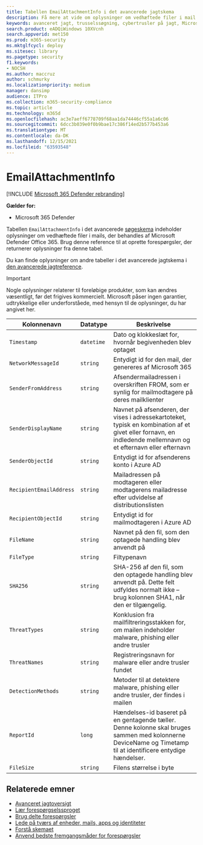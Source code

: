 ```yaml
---
title: Tabellen EmailAttachmentInfo i det avancerede jagtskema
description: Få mere at vide om oplysninger om vedhæftede filer i mail i tabellen EmailAttachmentInfo i det avancerede jagtskema
keywords: avanceret jagt, trusselssøgning, cybertrusler på jagt, Microsoft 365 Defender, microsoft 365, m365, søg, forespørgsel, telemetri, skemareference, kusto, tabel, kolonne, datatype, beskrivelse, EmailAttachmentInfo, netværksmeddelelses-id, afsender, modtager, vedhæftet id, navn på vedhæftet fil, malwarekontur
search.product: eADQiWindows 10XVcnh
search.appverid: met150
ms.prod: m365-security
ms.mktglfcycl: deploy
ms.sitesec: library
ms.pagetype: security
f1.keywords:
- NOCSH
ms.author: maccruz
author: schmurky
ms.localizationpriority: medium
manager: dansimp
audience: ITPro
ms.collection: m365-security-compliance
ms.topic: article
ms.technology: m365d
ms.openlocfilehash: ac3e7aeff6778709f68aa1da74446cf55a1a6c06
ms.sourcegitcommit: 6dcc3b039e0f0b9bae17c386f14ed2b577b453a6
ms.translationtype: MT
ms.contentlocale: da-DK
ms.lasthandoff: 12/15/2021
ms.locfileid: "63593548"
---
```

# <a name="emailattachmentinfo"></a>EmailAttachmentInfo

[!INCLUDE [Microsoft 365 Defender rebranding](../includes/microsoft-defender.md)]

**Gælder for:**

- Microsoft 365 Defender

Tabellen `EmailAttachmentInfo` i det avancerede [søgeskema](advanced-hunting-overview.md) indeholder oplysninger om vedhæftede filer i mails, der behandles af Microsoft Defender Office 365. Brug denne reference til at oprette forespørgsler, der returnerer oplysninger fra denne tabel.

Du kan finde oplysninger om andre tabeller i det avancerede jagtskema i [den avancerede jagtreference](advanced-hunting-schema-tables.md).

> [!IMPORTANT]
> Nogle oplysninger relaterer til foreløbige produkter, som kan ændres væsentligt, før det frigives kommercielt. Microsoft påser ingen garantier, udtrykkelige eller underforståede, med hensyn til de oplysninger, du har angivet her.

| Kolonnenavn | Datatype | Beskrivelse |
|-------------|-----------|-------------|
| `Timestamp` | `datetime` | Dato og klokkeslæt for, hvornår begivenheden blev optaget |
| `NetworkMessageId` | `string` | Entydigt id for den mail, der genereres af Microsoft 365 |
| `SenderFromAddress` | `string` | Afsendermailadressen i overskriften FROM, som er synlig for mailmodtagere på deres mailklienter |
| `SenderDisplayName` | `string` | Navnet på afsenderen, der vises i adressekartoteket, typisk en kombination af et givet eller fornavn, en indledende mellemnavn og et efternavn eller efternavn |
| `SenderObjectId` | `string` | Entydigt id for afsenderens konto i Azure AD |
| `RecipientEmailAddress` | `string` | Mailadressen på modtageren eller modtagerens mailadresse efter udvidelse af distributionslisten |
| `RecipientObjectId` | `string` | Entydigt id for mailmodtageren i Azure AD |
| `FileName` | `string` | Navnet på den fil, som den optagede handling blev anvendt på |
| `FileType` | `string` | Filtypenavn |
| `SHA256` | `string` | SHA-256 af den fil, som den optagede handling blev anvendt på. Dette felt udfyldes normalt ikke – brug kolonnen SHA1, når den er tilgængelig. |
| `ThreatTypes` | `string` | Konklusion fra mailfiltreringsstakken for, om mailen indeholder malware, phishing eller andre trusler |
| `ThreatNames` | `string` | Registreringsnavn for malware eller andre trusler fundet |
| `DetectionMethods` | `string` | Metoder til at detektere malware, phishing eller andre trusler, der findes i mailen |
| `ReportId` | `long` | Hændelses-id baseret på en gentagende tæller. Denne kolonne skal bruges sammen med kolonnerne DeviceName og Timetamp til at identificere entydige hændelser. |
| `FileSize` | `string` | Filens størrelse i byte |

## <a name="related-topics"></a>Relaterede emner

- [Avanceret jagtoversigt](advanced-hunting-overview.md)
- [Lær forespørgselssproget](advanced-hunting-query-language.md)
- [Brug delte forespørgsler](advanced-hunting-shared-queries.md)
- [Lede på tværs af enheder, mails, apps og identiteter](advanced-hunting-query-emails-devices.md)
- [Forstå skemaet](advanced-hunting-schema-tables.md)
- [Anvend bedste fremgangsmåder for forespørgsler](advanced-hunting-best-practices.md)
